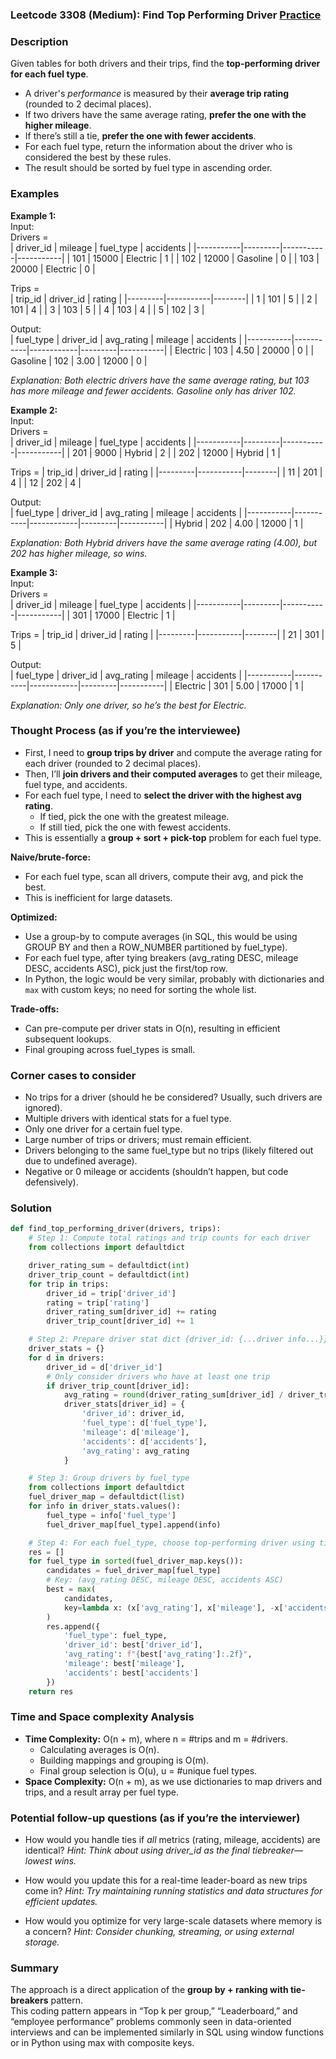 ### Leetcode 3308 (Medium): Find Top Performing Driver [Practice](https://leetcode.com/problems/find-top-performing-driver)

### Description  
Given tables for both drivers and their trips, find the **top-performing driver for each fuel type**.  
- A driver's *performance* is measured by their **average trip rating** (rounded to 2 decimal places).  
- If two drivers have the same average rating, **prefer the one with the higher mileage**.  
- If there’s still a tie, **prefer the one with fewer accidents**.  
- For each fuel type, return the information about the driver who is considered the best by these rules.  
- The result should be sorted by fuel type in ascending order.

### Examples  

**Example 1:**  
Input:  
Drivers =  
| driver_id | mileage | fuel_type | accidents |
|-----------|---------|-----------|-----------|
|    101    |  15000  | Electric  |    1      |
|    102    |  12000  | Gasoline  |    0      |
|    103    |  20000  | Electric  |    0      |

Trips =  
| trip_id | driver_id | rating |
|---------|-----------|--------|
|   1     |   101     |   5    |
|   2     |   101     |   4    |
|   3     |   103     |   5    |
|   4     |   103     |   4    |
|   5     |   102     |   3    |

Output:  
| fuel_type | driver_id | avg_rating | mileage | accidents |
|-----------|-----------|------------|---------|-----------|
| Electric  |   103     |   4.50     | 20000   |    0      |
| Gasoline  |   102     |   3.00     | 12000   |    0      |

*Explanation: Both electric drivers have the same average rating, but 103 has more mileage and fewer accidents. Gasoline only has driver 102.*

**Example 2:**  
Input:  
Drivers =  
| driver_id | mileage | fuel_type | accidents |
|-----------|---------|-----------|-----------|
|   201     |  9000   | Hybrid    |    2      |
|   202     |  12000  | Hybrid    |    1      |

Trips =
| trip_id | driver_id | rating |
|---------|-----------|--------|
|   11    |   201     |   4    |
|   12    |   202     |   4    |

Output:  
| fuel_type | driver_id | avg_rating | mileage | accidents |
|-----------|-----------|------------|---------|-----------|
| Hybrid    |   202     |   4.00     | 12000   |    1      |

*Explanation: Both Hybrid drivers have the same average rating (4.00), but 202 has higher mileage, so wins.*

**Example 3:**  
Input:  
Drivers =  
| driver_id | mileage | fuel_type | accidents |
|-----------|---------|-----------|-----------|
|   301     |  17000  | Electric  |    1      |

Trips =
| trip_id | driver_id | rating |
|---------|-----------|--------|
|   21    |   301     |   5    |

Output:  
| fuel_type | driver_id | avg_rating | mileage | accidents |
|-----------|-----------|------------|---------|-----------|
| Electric  |   301     |   5.00     | 17000   |    1      |

*Explanation: Only one driver, so he’s the best for Electric.*

### Thought Process (as if you’re the interviewee)  
- First, I need to **group trips by driver** and compute the average rating for each driver (rounded to 2 decimal places).
- Then, I’ll **join drivers and their computed averages** to get their mileage, fuel type, and accidents.
- For each fuel type, I need to **select the driver with the highest avg rating**.  
    - If tied, pick the one with the greatest mileage.
    - If still tied, pick the one with fewest accidents.
- This is essentially a **group + sort + pick-top** problem for each fuel type.

**Naive/brute-force:**  
- For each fuel type, scan all drivers, compute their avg, and pick the best.  
- This is inefficient for large datasets.

**Optimized:**  
- Use a group-by to compute averages (in SQL, this would be using GROUP BY and then a ROW_NUMBER partitioned by fuel_type).  
- For each fuel type, after tying breakers (avg_rating DESC, mileage DESC, accidents ASC), pick just the first/top row.
- In Python, the logic would be very similar, probably with dictionaries and `max` with custom keys; no need for sorting the whole list.

**Trade-offs:**  
- Can pre-compute per driver stats in O(n), resulting in efficient subsequent lookups.
- Final grouping across fuel_types is small.

### Corner cases to consider  
- No trips for a driver (should he be considered? Usually, such drivers are ignored).
- Multiple drivers with identical stats for a fuel type.
- Only one driver for a certain fuel type.
- Large number of trips or drivers; must remain efficient.
- Drivers belonging to the same fuel_type but no trips (likely filtered out due to undefined average).
- Negative or 0 mileage or accidents (shouldn’t happen, but code defensively).

### Solution

```python
def find_top_performing_driver(drivers, trips):
    # Step 1: Compute total ratings and trip counts for each driver
    from collections import defaultdict

    driver_rating_sum = defaultdict(int)
    driver_trip_count = defaultdict(int)
    for trip in trips:
        driver_id = trip['driver_id']
        rating = trip['rating']
        driver_rating_sum[driver_id] += rating
        driver_trip_count[driver_id] += 1

    # Step 2: Prepare driver stat dict {driver_id: {...driver info...}}
    driver_stats = {}
    for d in drivers:
        driver_id = d['driver_id']
        # Only consider drivers who have at least one trip
        if driver_trip_count[driver_id]:
            avg_rating = round(driver_rating_sum[driver_id] / driver_trip_count[driver_id] + 1e-8, 2)
            driver_stats[driver_id] = {
                'driver_id': driver_id,
                'fuel_type': d['fuel_type'],
                'mileage': d['mileage'],
                'accidents': d['accidents'],
                'avg_rating': avg_rating
            }

    # Step 3: Group drivers by fuel_type
    from collections import defaultdict
    fuel_driver_map = defaultdict(list)
    for info in driver_stats.values():
        fuel_type = info['fuel_type']
        fuel_driver_map[fuel_type].append(info)

    # Step 4: For each fuel_type, choose top-performing driver using tie-breaks
    res = []
    for fuel_type in sorted(fuel_driver_map.keys()):
        candidates = fuel_driver_map[fuel_type]
        # Key: (avg_rating DESC, mileage DESC, accidents ASC)
        best = max(
            candidates,
            key=lambda x: (x['avg_rating'], x['mileage'], -x['accidents'])
        )
        res.append({
            'fuel_type': fuel_type,
            'driver_id': best['driver_id'],
            'avg_rating': f"{best['avg_rating']:.2f}",
            'mileage': best['mileage'],
            'accidents': best['accidents']
        })
    return res
```

### Time and Space complexity Analysis  

- **Time Complexity:** O(n + m), where n = #trips and m = #drivers.  
  - Calculating averages is O(n).
  - Building mappings and grouping is O(m).
  - Final group selection is O(u), u = #unique fuel types.
- **Space Complexity:** O(n + m), as we use dictionaries to map drivers and trips, and a result array per fuel type.

### Potential follow-up questions (as if you’re the interviewer)  

- How would you handle ties if *all* metrics (rating, mileage, accidents) are identical?
  *Hint: Think about using driver_id as the final tiebreaker—lowest wins.*

- How would you update this for a real-time leader-board as new trips come in?
  *Hint: Try maintaining running statistics and data structures for efficient updates.*

- How would you optimize for very large-scale datasets where memory is a concern?
  *Hint: Consider chunking, streaming, or using external storage.*

### Summary
The approach is a direct application of the **group by + ranking with tie-breakers** pattern.  
This coding pattern appears in “Top k per group,” “Leaderboard,” and “employee performance” problems commonly seen in data-oriented interviews and can be implemented similarly in SQL using window functions or in Python using max with composite keys.